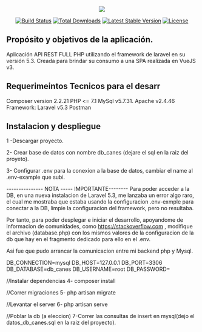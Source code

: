<p align="center"><img src="https://laravel.com/assets/img/components/logo-laravel.svg"></p>

<p align="center">
<a href="https://travis-ci.org/laravel/framework"><img src="https://travis-ci.org/laravel/framework.svg" alt="Build Status"></a>
<a href="https://packagist.org/packages/laravel/framework"><img src="https://poser.pugx.org/laravel/framework/d/total.svg" alt="Total Downloads"></a>
<a href="https://packagist.org/packages/laravel/framework"><img src="https://poser.pugx.org/laravel/framework/v/stable.svg" alt="Latest Stable Version"></a>
<a href="https://packagist.org/packages/laravel/framework"><img src="https://poser.pugx.org/laravel/framework/license.svg" alt="License"></a>
</p>

## Propósito y objetivos de la aplicación.

Aplicación API REST FULL PHP utilizando el framework de laravel en su versión 5.3. Creada para brindar su consumo a una SPA realizada en VueJS v3.

## Requerimeintos Tecnicos para el desarr

Composer version 2.2.21
PHP <= 7.1
MySql v5.7.31.
Apache v2.4.46
Framework: Laravel v5.3
Postman

## Instalacion y despliegue

1 -Descargar proyecto.

2- Crear base de datos con nombre db_canes (dejare el sql en la raiz del proyeto).

3- Configurar .env para la conexion a la base de datos, cambiar el name al .env-example que subi.

--------------- NOTA ----- IMPORTANTE--------
Para poder acceder a la DB, en una nueva instalacion de Laravel 5.3, me lanzaba un error algo raro, el cual me mostraba que estaba usando la configuracion .env-exmple para conectar a la DB, limpie la configuracion del framework, pero no resultaba.

Por tanto, para poder desplegar e iniciar el desarrollo, apoyandome de informacion de comunidades, como https://stackoverflow.com , modifique el archivo (database.php) con los mismos valores de la configuracion de la db que hay en el fragmento dedicado para ello en el .env.

Asi fue que pudo arrancar la comunicacion entre mi backend php y Mysql.

DB_CONNECTION=mysql
DB_HOST=127.0.0.1
DB_PORT=3306
DB_DATABASE=db_canes
DB_USERNAME=root
DB_PASSWORD=

//Instalar dependencias
4- composer install

//Correr migraciones
5- php artisan migrate

//Levantar el server
6- php artisan serve

//Poblar la db (a eleccion)
7-Correr las consultas de insert en mysql(dejo el datos_db_canes.sql en la raiz del proyecto).
